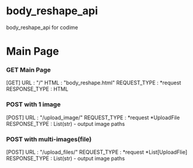 # body_reshape_api
body_reshape_api for codime

# Main Page
### GET Main Page
[GET]
URL : "/"
HTML : "body_reshape.html"
REQUEST_TYPE : *request 
RESPONSE_TYPE : HTML

### POST with 1 image
[POST]
URL : "/upload_image/"
REQUEST_TYPE : *request *UploadFile
RESPONSE_TYPE : List(str)
    - output image paths 

### POST with multi-images(file)
[POST]
URL : "/upload_files/"
REQUEST_TYPE : *request *List[UploadFlie]
RESPONSE_TYPE : List(str)
    - output image paths
